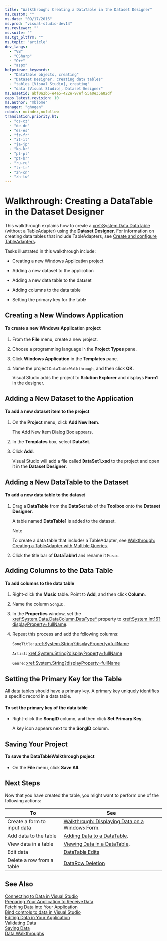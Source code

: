```yaml
---
title: "Walkthrough: Creating a DataTable in the Dataset Designer"
ms.custom: ""
ms.date: "09/17/2016"
ms.prod: "visual-studio-dev14"
ms.reviewer: ""
ms.suite: ""
ms.tgt_pltfrm: ""
ms.topic: "article"
dev_langs: 
  - "VB"
  - "CSharp"
  - "C++"
  - "aspx"
helpviewer_keywords: 
  - "DataTable objects, creating"
  - "Dataset Designer, creating data tables"
  - "tables [Visual Studio], creating"
  - "data [Visual Studio], Dataset Designer"
ms.assetid: abf0a2b5-e4e5-422e-97ef-55a0e35a82df
caps.latest.revision: 10
ms.author: "mblome"
manager: "ghogen"
robots: noindex,nofollow
translation.priority.ht: 
  - "cs-cz"
  - "de-de"
  - "es-es"
  - "fr-fr"
  - "it-it"
  - "ja-jp"
  - "ko-kr"
  - "pl-pl"
  - "pt-br"
  - "ru-ru"
  - "tr-tr"
  - "zh-cn"
  - "zh-tw"
---
```

# Walkthrough: Creating a DataTable in the Dataset Designer
This walkthrough explains how to create a <xref:System.Data.DataTable> (without a TableAdapter) using the **Dataset Designer**. For information on creating data tables that include TableAdapters, see [Create and configure TableAdapters](../datatools/create-and-configure-tableadapters.md).  
  
 Tasks illustrated in this walkthrough include:  
  
-   Creating a new Windows Application project  
  
-   Adding a new dataset to the application  
  
-   Adding a new data table to the dataset  
  
-   Adding columns to the data table  
  
-   Setting the primary key for the table  
  
## Creating a New Windows Application  
  
#### To create a new Windows Application project  
  
1.  From the **File** menu, create a new project.  
  
2.  Choose a programming language in the **Project Types** pane.  
  
3.  Click **Windows Application** in the **Templates** pane.  
  
4.  Name the project `DataTableWalkthrough`, and then click **OK**.  
  
     Visual Studio adds the project to **Solution Explorer** and displays **Form1** in the designer.  
  
## Adding a New Dataset to the Application  
  
#### To add a new dataset item to the project  
  
1.  On the **Project** menu, click **Add New Item**.  
  
     The Add New Item Dialog Box appears.  
  
2.  In the **Templates** box, select **DataSet**.  
  
3.  Click **Add**.  
  
     Visual Studio will add a file called **DataSet1.xsd** to the project and open it in the **Dataset Designer**.  
  
## Adding a New DataTable to the Dataset  
  
#### To add a new data table to the dataset  
  
1.  Drag a **DataTable** from the **DataSet** tab of the **Toolbox** onto the **Dataset Designer**.  
  
     A table named **DataTable1** is added to the dataset.  
  
    > [!NOTE]
    >  To create a data table that includes a TableAdapter, see [Walkthrough: Creating a TableAdapter with Multiple Queries](../datatools/walkthrough--creating-a-tableadapter-with-multiple-queries.md).  
  
2.  Click the title bar of **DataTable1** and rename it `Music`.  
  
## Adding Columns to the Data Table  
  
#### To add columns to the data table  
  
1.  Right-click the **Music** table. Point to **Add**, and then click **Column**.  
  
2.  Name the column `SongID`.  
  
3.  In the **Properties** window, set the <xref:System.Data.DataColumn.DataType*> property to <xref:System.Int16?displayProperty=fullName>.  
  
4.  Repeat this process and add the following columns:  
  
     `SongTitle`: <xref:System.String?displayProperty=fullName>  
  
     `Artist`: <xref:System.String?displayProperty=fullName>  
  
     `Genre`: <xref:System.String?displayProperty=fullName>  
  
## Setting the Primary Key for the Table  
 All data tables should have a primary key. A primary key uniquely identifies a specific record in a data table.  
  
#### To set the primary key of the data table  
  
-   Right-click the **SongID** column, and then click **Set Primary Key**.  
  
     A key icon appears next to the **SongID** column.  
  
## Saving Your Project  
  
#### To save the DataTableWalkthrough project  
  
-   On the **File** menu, click **Save All**.  
  
## Next Steps  
 Now that you have created the table, you might want to perform one of the following actions:  
  
|To|See|  
|--------|---------|  
|Create a form to input data|[Walkthrough: Displaying Data on a Windows Form](../datatools/walkthrough--displaying-data-on-a-windows-form.md).|  
|Add data to the table|[Adding Data to a DataTable](../Topic/Adding%20Data%20to%20a%20DataTable.md).|  
|View data in a table|[Viewing Data in a DataTable](../Topic/Viewing%20Data%20in%20a%20DataTable.md).|  
|Edit data|[DataTable Edits](../Topic/DataTable%20Edits.md)|  
|Delete a row from a table|[DataRow Deletion](../Topic/DataRow%20Deletion.md)|  
  
## See Also  
 [Connecting to Data in Visual Studio](../datatools/connecting-to-data-in-visual-studio.md)   
 [Preparing Your Application to Receive Data](../Topic/Preparing%20Your%20Application%20to%20Receive%20Data.md)   
 [Fetching Data into Your Application](../datatools/fetching-data-into-your-application.md)   
 [Bind controls to data in Visual Studio](../datatools/bind-controls-to-data-in-visual-studio.md)   
 [Editing Data in Your Application](../datatools/editing-data-in-your-application.md)   
 [Validating Data](../Topic/Validating%20Data.md)   
 [Saving Data](../datatools/saving-data.md)   
 [Data Walkthroughs](../Topic/Data%20Walkthroughs.md)